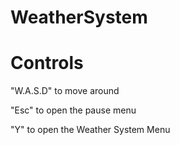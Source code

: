 # WeatherSystem
 
# Controls

"W.A.S.D" to move around

"Esc" to open the pause menu

"Y" to open the Weather System Menu
